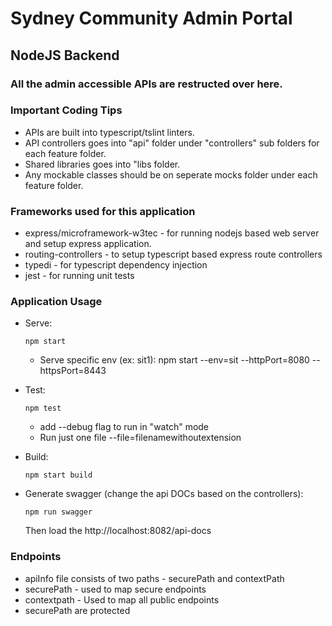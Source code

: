 # Sydney Community Admin Portal 
## NodeJS Backend

### All the admin accessible APIs are restructed over here.
### Important Coding Tips
- APIs are built into typescript/tslint linters.
- API controllers goes into "api" folder under "controllers" sub folders for each feature folder.
- Shared libraries goes into "libs folder.
- Any mockable classes should be on seperate mocks folder under each feature folder.

### Frameworks used for this application
- express/microframework-w3tec - for running nodejs based web server and setup express application.
- routing-controllers - to setup typescript based express route controllers
- typedi - for typescript dependency injection
- jest - for running unit tests


### Application Usage

- Serve:
  ```shell
  npm start
  ```
  - Serve specific env (ex: sit1): npm start --env=sit --httpPort=8080 --httpsPort=8443
- Test:
  ```shell
  npm test
  ```
  - add --debug flag to run in "watch" mode
  - Run just one file --file=filenamewithoutextension

- Build:
  ```shell
  npm start build
  ```
- Generate swagger (change the api DOCs based on the controllers):
  ```shell
  npm run swagger
  ```
    Then load the http://localhost:8082/api-docs

### Endpoints
- apiInfo file consists of two paths - securePath and contextPath
- securePath - used to map secure endpoints
- contextpath - Used to map all public endpoints
- securePath are protected
